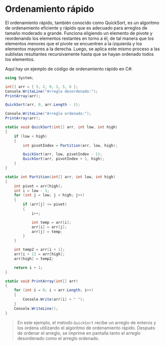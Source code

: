 # Ordenamiento rápido

El ordenamiento rápido, también conocido como QuickSort, es un algoritmo de ordenamiento eficiente y rápido que es adecuado para arreglos de tamaño moderado a grande. Funciona eligiendo un elemento de pivote y reordenando los elementos restantes en torno a él, de tal manera que los elementos menores que el pivote se encuentren a la izquierda y los elementos mayores a la derecha. Luego, se aplica este mismo proceso a las sublistas resultantes recursivamente hasta que se hayan ordenado todos los elementos.

Aquí hay un ejemplo de código de ordenamiento rápido en C#:

```csharp
using System;

int[] arr = { 5, 2, 9, 1, 5, 6 };
Console.WriteLine("Arreglo desordenado:");
PrintArray(arr);

QuickSort(arr, 0, arr.Length - 1);

Console.WriteLine("Arreglo ordenado:");
PrintArray(arr);

static void QuickSort(int[] arr, int low, int high)
{
    if (low < high)
    {
        int pivotIndex = Partition(arr, low, high);

        QuickSort(arr, low, pivotIndex - 1);
        QuickSort(arr, pivotIndex + 1, high);
    }
}

static int Partition(int[] arr, int low, int high)
{
    int pivot = arr[high];
    int i = low - 1;
    for (int j = low; j < high; j++)
    {
        if (arr[j] <= pivot)
        {
            i++;

            int temp = arr[i];
            arr[i] = arr[j];
            arr[j] = temp;
        }
    }

    int temp2 = arr[i + 1];
    arr[i + 1] = arr[high];
    arr[high] = temp2;

    return i + 1;
}

static void PrintArray(int[] arr)
{
    for (int i = 0; i < arr.Length; i++)
    {
        Console.Write(arr[i] + " ");
    }
    Console.WriteLine();
}
```

> En este ejemplo, el método `QuickSort` recibe un arreglo de enteros y los ordena utilizando el algoritmo de ordenamiento rápido. Después de ordenar el arreglo, se imprime en pantalla tanto el arreglo desordenado como el arreglo ordenado.
>